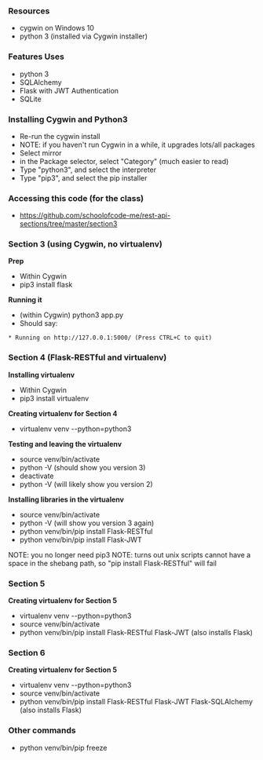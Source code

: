 

### Resources

- cygwin on Windows 10
- python 3 (installed via Cygwin installer)

### Features Uses

- python 3
- SQLAlchemy
- Flask with JWT Authentication
- SQLite


### Installing Cygwin and Python3

- Re-run the cygwin install
- NOTE: if you haven't run Cygwin in a while, it upgrades lots/all packages
- Select mirror
- in the Package selector, select "Category" (much easier to read)
- Type "python3", and select the interpreter
- Type "pip3", and select the pip installer


### Accessing this code (for the class)

- https://github.com/schoolofcode-me/rest-api-sections/tree/master/section3


### Section 3 (using Cygwin, no virtualenv)

**Prep**

- Within Cygwin
- pip3 install flask


**Running it**

- (within Cygwin) python3 app.py
- Should say:

```
* Running on http://127.0.0.1:5000/ (Press CTRL+C to quit)
```


### Section 4 (Flask-RESTful and virtualenv)

**Installing virtualenv**
- Within Cygwin
- pip3 install virtualenv

**Creating virtualenv for Section 4**
- virtualenv venv --python=python3

**Testing and leaving the virtualenv**

- source venv/bin/activate
- python -V (should show you version 3)
- deactivate 
- python -V (will likely show you version 2)

**Installing libraries in the virtualenv**

- source venv/bin/activate
- python -V (will show you version 3 again)
- python venv/bin/pip install Flask-RESTful
- python venv/bin/pip install Flask-JWT


NOTE: you no longer need pip3
NOTE: turns out unix scripts cannot have a space in the shebang path, so "pip install Flask-RESTful" will fail 

### Section 5

**Creating virtualenv for Section 5**

- virtualenv venv --python=python3
- source venv/bin/activate
- python venv/bin/pip install Flask-RESTful Flask-JWT  (also installs Flask)


### Section 6

**Creating virtualenv for Section 5**
- virtualenv venv --python=python3
- source venv/bin/activate
- python venv/bin/pip install Flask-RESTful Flask-JWT Flask-SQLAlchemy (also installs Flask)


### Other commands



- python venv/bin/pip freeze
